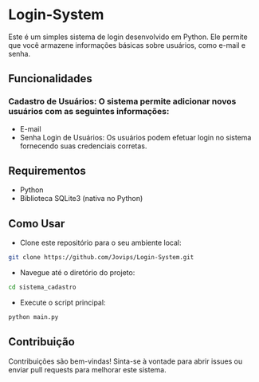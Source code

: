  # Login-System </br>
Este é um simples sistema de login desenvolvido em Python. Ele permite que você armazene informações básicas sobre usuários, como e-mail e senha.

 ## Funcionalidades </br>
### Cadastro de Usuários: O sistema permite adicionar novos usuários com as seguintes informações:
- E-mail
- Senha
 Login de Usuários: Os usuários podem efetuar login no sistema fornecendo suas credenciais corretas.

 ## Requirementos
- Python
- Biblioteca SQLite3 (nativa no Python)

## Como Usar
- Clone este repositório para o seu ambiente local:
```bash
git clone https://github.com/Jovips/Login-System.git
```
- Navegue até o diretório do projeto:
```bash
cd sistema_cadastro
```
- Execute o script principal:
```bash
python main.py
```

## Contribuição

Contribuições são bem-vindas! Sinta-se à vontade para abrir issues ou enviar pull requests para melhorar este sistema.






